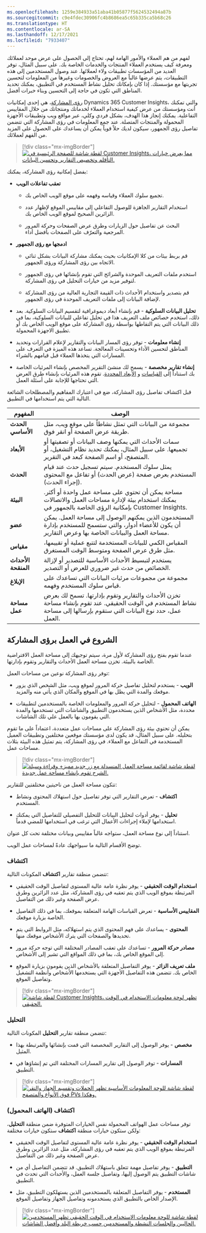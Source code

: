 ```yaml
---
ms.openlocfilehash: 1259e384933a51aba41b05877f5624532494a87b
ms.sourcegitcommit: c9e4fdec30906fc4b8686ea5c65b335ca5b68c26
ms.translationtype: HT
ms.contentlocale: ar-SA
ms.lasthandoff: 12/17/2021
ms.locfileid: "7933407"
---
```

لفهم من هم العملاء والأمور الهامة لهم، تحتاج إلى الحصول على عرض موحد لعملائك ومعرفة كيف يستخدم العملاء المنتجات والخدمات الخاصة بك. على سبيل المثال، توفر العديد من المؤسسات تطبيقات ولاء لعملائها. عند وصول المستخدمين إلى هذه التطبيقات، يتم عرضها غالباً مع العروض والخصومات وغيرها من المعلومات لتحسين تجربتها مع مؤسستك. إذا كان بإمكانك تحليل نشاط المستخدم في التطبيق، يمكنك تحديد المناطق التي تكون في حاجة إلى التحسين وبناء خبرات أفضل.

[رؤى المشاركة](https://dynamics.microsoft.com/ai/customer-insights/engagement-insights-capability/?azure-portal=true)، هي إحدى إمكانيات Dynamics 365 Customer Insights، والتي تمكنك أنت ومؤسستك من عرض كيفية استخدام العملاء لخدماتك ومنتجاتك من خلال المقاييس التفاعلية. يمكنك إنجاز هذا الهدف، بشكل فردي وكلي، عبر مواقع ويب وتطبيقات الأجهزة المحمولة والمنتجات المتصلة. عند جمع المعلومات في رؤى المشاركة التي تتضمن تفاصيل رؤى الجمهور، سيكون لديك حلاً قوياً يمكن أن يساعدك على الحصول على المزيد من الفهم لعملائك.

> [!div class="mx-imgBorder"]
> [![لقطة شاشة للصفحة الرئيسية في Customer Insights، مما يعرض خيارات التأقلم وتخصيص التقارير وتحسين البيانات.](../media/customer-insights.png)](../media/customer-insights.png#lightbox)

بفضل إمكانية رؤى المشاركة، يمكنك:

- **تعقب تفاعلات الويب**

  - تجميع سلوك العملاء وقياسه وفهمه على موقع الويب الخاص بك.

  - استخدام التقارير الجاهزة للوصول التفاعلي إلى مقاييس الموقع لإظهار عدد الزائرين الصحيح لموقع الويب الخاص بك.

  - البحث عن تفاصيل حول الزيارات وطرق عرض الصفحات وحركة المرور المرجعية والتعرّف على الصفحات بأفضل أداء.

- **ادمجها مع رؤى الجمهور**

  - قم بربط بيئات من كلا الإمكانيات بحيث يمكنك مشاركة البيانات بشكل ثنائي الاتجاه بين رؤى المشاركة ورؤى الجمهور.

  - استخدم ملفات التعريف الموحدة والشرائح التي تقوم بإنشائها في رؤى الجمهور لتوفير مزيد من خيارات التحليل في رؤى المشاركة.

  - قم بتصدير واستخدام الأحداث ذات القيمة التجارية العالية من رؤى المشاركة لإضافة البيانات إلى ملفات التعريف الموحدة في رؤى الجمهور.

- **تحليل البيانات السلوكية** - قم بإنشاء أبعاد ديموغرافية لتقسيم البيانات السلوكية. بعد ذلك، استخدم خصائص ملف التعريف هذا في تحليل تفاعلي للبيانات السلوكية، بما في ذلك البيانات التي يتم التقاطها بواسطة رؤى المشاركة على موقع الويب الخاص بك أو تطبيق الاجهزة المحمولة.

- **إنشاء معلومات** - توفر رؤى المسار البيانات والتقارير لإعلام القرارات وتحديد المناطق لتحسين الأداء وتحسينات المعالجة. تساعد هذه الميزة في التعرف على المسارات التي يتخذها العملاء قبل قيامهم بالشراء.

- **إنشاء تقارير مخصصة** - يسمح لك منشئ التقرير المخصص بإنشاء المرئيات الخاصة بك استناداً إلى [القياسات](/dynamics365/customer-insights/engagement-insights/glossary/?azure-portal=true#metric) و [الأبعاد المحددة](/dynamics365/customer-insights/engagement-insights/glossary/?azure-portal=true#dimensions). تقوم هذه المرئيات بإنشاء طرق العرض التي تحتاجها للإجابة على أسئلة العمل.

قبل اكتشاف تفاصيل رؤى المشاركة، ضع في اعتبارك المفاهيم والمصطلحات الشائعة التالية التي يتم استخدامها في التطبيق.

| المفهوم | الوصف‏‎ |
|---------|-------------|
| **الحدث الأساسي** | مجموعة من البيانات التي تمثل نشاطاً على موقع ويب، مثل طريقة عرض الصفحة أو انقر فوق. |
| **الأبعاد** | سمات الأحداث التي يمكنها وصف البيانات أو تصفيتها أو تجميعها. على سبيل المثال، يمكنك تحديد نظام التشغيل، أو المتصفح، أو اسم الصفحة كبعد في التقرير. |
| **الحدث** | يمثل سلوك المستخدم. سيتم تسجيل حدث عند قيام المستخدم بعرض صفحة (عرض الحدث) أو تفاعل مع المحتوى (إجراء الحدث). |
| **البيئة** | مساحة يمكن أن تحتوي على مساحة عمل واحدة أو أكثر. يمكنك استخدام بيئة لإدارة مساحات العمل والاتصالات بإمكانية الرؤى الخاصة بالجمهور في Customer Insights. |
| **عضو** | المستخدمون الذين يمكنهم الوصول إلى مساحة العمل. يمكن أن يكون للأعضاء أدوار، والتي ستسمح للمستخدم بإدارة مساحة العمل والبيانات الخاصة بها وعرض التقارير. |
| **مقياس** | المقياس الكمي للبيانات المستخدمة لتتبع عملية أو تقييمها، مثل طرق عرض الصفحة ومتوسط الوقت المستغرق. |
| **الأحداث المنقحة** | يستخدم لتبسيط الأحداث الأساسية للتصدير أو لإزالة الخصائص من حدث غير ضروري للعرض أو التصدير. |
| **الإبلاغ** | مجموعة من مجموعات مرئيات البيانات التي تساعدك على قياس سلوك المستخدم وفهمه. |
| **مساحة عمل** | تخزن الأحداث والتقارير وتقوم بإدارتها. تسمح لك بعرض نشاط المستخدم في الوقت الحقيقي. عند تقوم بإنشاء مساحة عمل، حدد نوع البيانات التي ستقوم بإرسالها إلى مساحة العمل. |

## <a name="get-started-with-engagement-insights"></a>الشروع في العمل برؤى المشاركة

عندما تقوم بفتح رؤى المشاركة لأول مرة، سيتم توجيهك إلى مساحة العمل الافتراضية الخاصة بالبيئة. تخزن مساحة العمل الأحداث والتقارير وتقوم بإدارتها.

توفر رؤى المشاركة نوعين من مساحات العمل:

- **الويب** - يستخدم لتحليل تفاصيل حركة المرور لموقع ويب، مثل الشخص الذي يزور موقعك والمدة التي يظل بها في الموقع والمكان الذي يأتي منه والمزيد.

- **الهاتف المحمول** - لتحليل حركة المرور والمعلومات الخاصة بالمستخدمين لتطبيقات محددة، مثل الأشخاص الذين يستخدمون التطبيق والشاشات التي تستخدمها والمدة التي يقومون بها بالعمل علي تلك الشاشات.

يمكن أن تحتوي بيئة رؤى المشاركة على مساحات عمل متعددة، اعتماداً على ما تقوم بتحليله. على سبيل المثال، قد يكون لدى مؤسستك موقعين مختلفين وتطبيقات العميل المستخدمة في التفاعل مع العملاء. في رؤى المشاركة، يتم تمثيل هذه البيئة بثلاث مساحات عمل.

> [!div class="mx-imgBorder"]
> [![لقطة شاشة لقائمة مساحة العمل المنسدلة مع زر جديد مميز+ وقراءة وسيلة الشرح تقوم بإنشاء مساحة عمل جديدة.](../media/new-workspace.png)](../media/new-workspace.png#lightbox)

تتكون مساحة العمل من ناحيتين مختلفتين للتقارير:

- **اكتشاف** - تعرض التقارير التي توفر تفاصيل حول استهلاك المحتوى ونشاط المستخدم.

- **تحليل** - يوفر أدوات لتحليل البيانات للتحليل التفصيلي للتفاصيل التي يمكنك استخدامها لإملاء إجراءات الأعمال التي ترغب في استخدامها للمضي قدماً.

استناداً إلى نوع مساحة العمل، ستواجه غالباً مقاييس وبيانات مختلفة تحت كل عنوان.

توضح الأقسام التالية ما سيواجهك عادةً لمساحات عمل الويب.

### <a name="discover"></a>اكتشاف

تتضمن منطقة تقارير **اكتشاف** المكونات التالية:

- **استخدام الوقت الحقيقي** - يوفر نظرة عامة عالية المستوى لتفاصيل الوقت الحقيقي المرتبطة بموقع الويب الذي يتم تعقبه في رؤى المشاركة، مثل عدد الزائرين وطرق عرض الصفحة وغير ذلك من التفاصيل.

- **المقاييس الأساسية** - تعرض القياسات الهامة المتعلقة بموقعك، بما في ذلك التفاصيل الخاصة بزيارة موقعك.

- **المحتوى** - يساعدك على فهم المحتوى الذي يتم استهلاكه، مثل الروابط التي يتم تحديدها والصفحات التي يترك الأشخاص موقعك منها.

- **مصادر حركة المرور** - تساعدك على تعقب المصادر المختلفة التي توجه حركة مرور إلى الموقع الخاص بك، بما في ذلك المواقع التي تشير إلى الأشخاص.

- **ملف تعريف الزائر** - يوفر التفاصيل المتعلقة بالأشخاص الذين يقومون بزيارة الموقع الخاص بك. تتضمن هذه التفاصيل الأجهزة التي يستخدمها الأشخاص وأنظمة التشغيل وتفاصيل الموقع.

> [!div class="mx-imgBorder"]
> [![لقطة شاشة Customer Insights، تظهر لوحة معلومات الاستخدام في الوقت الحقيقي.](../media/real-time.png)](../media/real-time.png#lightbox)

### <a name="analyze"></a>التحليل

تتضمن منطقة تقارير **التحليل** المكونات التالية:

- **مخصص** - يوفر الوصول إلى التقارير المخصصة التي قمت بإنشائها والمرتبطة بهذا المثيل.

- **المسارات** - توفر الوصول إلى تقارير المسارات المختلفة التي تم إنشاؤها في التطبيق.

> [!div class="mx-imgBorder"]
> [![لقطة شاشة للوحة المعلومات الأساسية تظهر الحملات وتقسيم الجهاز والنقر فوق الأنواع والمتصفح PVs وهكذا.](../media/base.png)](../media/base.png#lightbox)


### <a name="discover-mobile"></a>اكتشاف (الهاتف المحمول)

توفر مساحات عمل الهواتف المحمولة نفس الخيارات المتوفرة ضمن منطقة **التحليل**، ولكن ستكون خيارات منطقة **اكتشاف** ستكون خيارات مختلفة:

- **استخدام الوقت الحقيقي** - يوفر نظرة عامة عالية المستوى لتفاصيل الوقت الحقيقي المرتبطة بموقع الويب الذي يتم تعقبه في رؤى المشاركة، مثل عدد الزائرين وطرق عرض الصفحة وغير ذلك من التفاصيل.

- **التطبيق** - يوفر تفاصيل مهمة تتعلق باستهلاك التطبيق. قد تتضمن التفاصيل أي من شاشات التطبيق يتم الوصول إليها، وتفاصيل جلسة العمل، والأحداث التي تحدث في التطبيق.

- **المستخدم** - يوفر التفاصيل المتعلقة بالمستخدمين الذين يستهلكون التطبيق، مثل الإصدار الخاص بالتطبيق الذي يستخدمونه وتفاصيل الجهاز وتفاصيل الموقع.

> [!div class="mx-imgBorder"]
> [![لقطة شاشة للوحة معلومات الاستخدام في الوقت الحقيقي تظهر المستخدمين الحاليين والجلسات النشطة والمستخدمين حسب خريطة البلد وأفضل الشاشات.](../media/mobile.png)](../media/mobile.png#lightbox)
